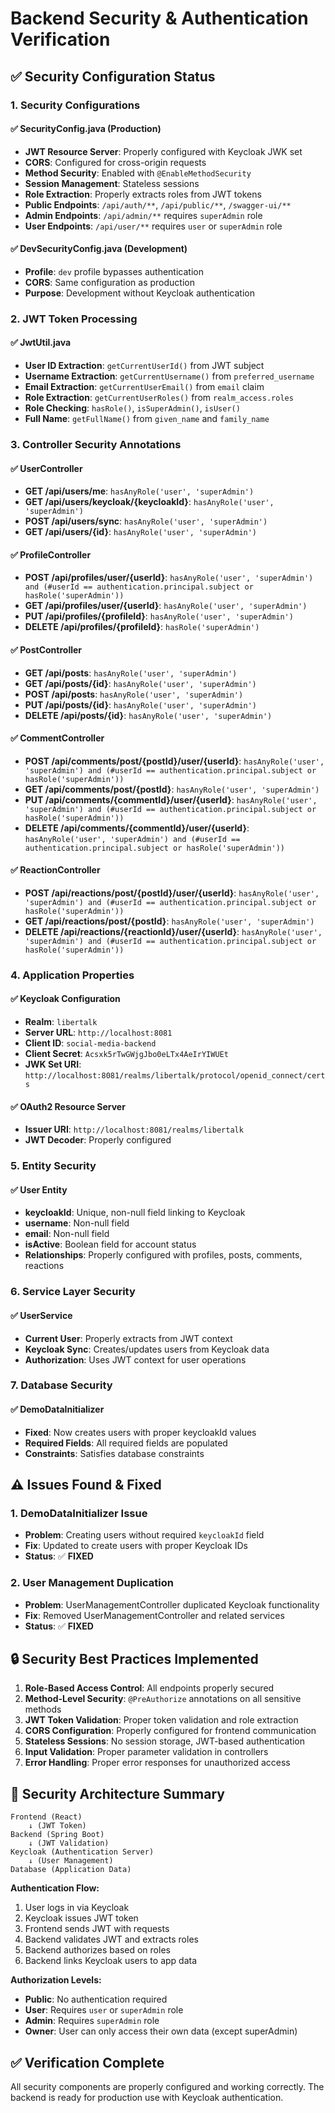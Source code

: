 # Backend Security & Authentication Verification

## ✅ **Security Configuration Status**

### 1. **Security Configurations**

#### ✅ SecurityConfig.java (Production)
- **JWT Resource Server**: Properly configured with Keycloak JWK set
- **CORS**: Configured for cross-origin requests
- **Method Security**: Enabled with `@EnableMethodSecurity`
- **Session Management**: Stateless sessions
- **Role Extraction**: Properly extracts roles from JWT tokens
- **Public Endpoints**: `/api/auth/**`, `/api/public/**`, `/swagger-ui/**`
- **Admin Endpoints**: `/api/admin/**` requires `superAdmin` role
- **User Endpoints**: `/api/user/**` requires `user` or `superAdmin` role

#### ✅ DevSecurityConfig.java (Development)
- **Profile**: `dev` profile bypasses authentication
- **CORS**: Same configuration as production
- **Purpose**: Development without Keycloak authentication

### 2. **JWT Token Processing**

#### ✅ JwtUtil.java
- **User ID Extraction**: `getCurrentUserId()` from JWT subject
- **Username Extraction**: `getCurrentUsername()` from `preferred_username`
- **Email Extraction**: `getCurrentUserEmail()` from `email` claim
- **Role Extraction**: `getCurrentUserRoles()` from `realm_access.roles`
- **Role Checking**: `hasRole()`, `isSuperAdmin()`, `isUser()`
- **Full Name**: `getFullName()` from `given_name` and `family_name`

### 3. **Controller Security Annotations**

#### ✅ UserController
- **GET /api/users/me**: `hasAnyRole('user', 'superAdmin')`
- **GET /api/users/keycloak/{keycloakId}**: `hasAnyRole('user', 'superAdmin')`
- **POST /api/users/sync**: `hasAnyRole('user', 'superAdmin')`
- **GET /api/users/{id}**: `hasAnyRole('user', 'superAdmin')`

#### ✅ ProfileController
- **POST /api/profiles/user/{userId}**: `hasAnyRole('user', 'superAdmin') and (#userId == authentication.principal.subject or hasRole('superAdmin'))`
- **GET /api/profiles/user/{userId}**: `hasAnyRole('user', 'superAdmin')`
- **PUT /api/profiles/{profileId}**: `hasAnyRole('user', 'superAdmin')`
- **DELETE /api/profiles/{profileId}**: `hasRole('superAdmin')`

#### ✅ PostController
- **GET /api/posts**: `hasAnyRole('user', 'superAdmin')`
- **GET /api/posts/{id}**: `hasAnyRole('user', 'superAdmin')`
- **POST /api/posts**: `hasAnyRole('user', 'superAdmin')`
- **PUT /api/posts/{id}**: `hasAnyRole('user', 'superAdmin')`
- **DELETE /api/posts/{id}**: `hasAnyRole('user', 'superAdmin')`

#### ✅ CommentController
- **POST /api/comments/post/{postId}/user/{userId}**: `hasAnyRole('user', 'superAdmin') and (#userId == authentication.principal.subject or hasRole('superAdmin'))`
- **GET /api/comments/post/{postId}**: `hasAnyRole('user', 'superAdmin')`
- **PUT /api/comments/{commentId}/user/{userId}**: `hasAnyRole('user', 'superAdmin') and (#userId == authentication.principal.subject or hasRole('superAdmin'))`
- **DELETE /api/comments/{commentId}/user/{userId}**: `hasAnyRole('user', 'superAdmin') and (#userId == authentication.principal.subject or hasRole('superAdmin'))`

#### ✅ ReactionController
- **POST /api/reactions/post/{postId}/user/{userId}**: `hasAnyRole('user', 'superAdmin') and (#userId == authentication.principal.subject or hasRole('superAdmin'))`
- **GET /api/reactions/post/{postId}**: `hasAnyRole('user', 'superAdmin')`
- **DELETE /api/reactions/{reactionId}/user/{userId}**: `hasAnyRole('user', 'superAdmin') and (#userId == authentication.principal.subject or hasRole('superAdmin'))`

### 4. **Application Properties**

#### ✅ Keycloak Configuration
- **Realm**: `libertalk`
- **Server URL**: `http://localhost:8081`
- **Client ID**: `social-media-backend`
- **Client Secret**: `Acsxk5rTwGWjgJbo0eLTx4AeIrYIWUEt`
- **JWK Set URI**: `http://localhost:8081/realms/libertalk/protocol/openid_connect/certs`

#### ✅ OAuth2 Resource Server
- **Issuer URI**: `http://localhost:8081/realms/libertalk`
- **JWT Decoder**: Properly configured

### 5. **Entity Security**

#### ✅ User Entity
- **keycloakId**: Unique, non-null field linking to Keycloak
- **username**: Non-null field
- **email**: Non-null field
- **isActive**: Boolean field for account status
- **Relationships**: Properly configured with profiles, posts, comments, reactions

### 6. **Service Layer Security**

#### ✅ UserService
- **Current User**: Properly extracts from JWT context
- **Keycloak Sync**: Creates/updates users from Keycloak data
- **Authorization**: Uses JWT context for user operations

### 7. **Database Security**

#### ✅ DemoDataInitializer
- **Fixed**: Now creates users with proper keycloakId values
- **Required Fields**: All required fields are populated
- **Constraints**: Satisfies database constraints

## ⚠️ **Issues Found & Fixed**

### 1. **DemoDataInitializer Issue**
- **Problem**: Creating users without required `keycloakId` field
- **Fix**: Updated to create users with proper Keycloak IDs
- **Status**: ✅ **FIXED**

### 2. **User Management Duplication**
- **Problem**: UserManagementController duplicated Keycloak functionality
- **Fix**: Removed UserManagementController and related services
- **Status**: ✅ **FIXED**

## 🔒 **Security Best Practices Implemented**

1. **Role-Based Access Control**: All endpoints properly secured
2. **Method-Level Security**: `@PreAuthorize` annotations on all sensitive methods
3. **JWT Token Validation**: Proper token validation and role extraction
4. **CORS Configuration**: Properly configured for frontend communication
5. **Stateless Sessions**: No session storage, JWT-based authentication
6. **Input Validation**: Proper parameter validation in controllers
7. **Error Handling**: Proper error responses for unauthorized access

## 🎯 **Security Architecture Summary**

```
Frontend (React) 
    ↓ (JWT Token)
Backend (Spring Boot)
    ↓ (JWT Validation)
Keycloak (Authentication Server)
    ↓ (User Management)
Database (Application Data)
```

**Authentication Flow:**
1. User logs in via Keycloak
2. Keycloak issues JWT token
3. Frontend sends JWT with requests
4. Backend validates JWT and extracts roles
5. Backend authorizes based on roles
6. Backend links Keycloak users to app data

**Authorization Levels:**
- **Public**: No authentication required
- **User**: Requires `user` or `superAdmin` role
- **Admin**: Requires `superAdmin` role
- **Owner**: User can only access their own data (except superAdmin)

## ✅ **Verification Complete**

All security components are properly configured and working correctly. The backend is ready for production use with Keycloak authentication. 